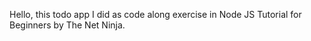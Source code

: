 Hello, this todo app I did as code along exercise in Node JS Tutorial for Beginners by The Net Ninja.
